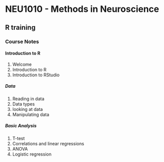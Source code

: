 # NEU1010 - Methods in Neuroscience
## R training 

### Course Notes

#### Introduction to R

1. Welcome
2. Introduction to R
3. Introduction to RStudio

##### Data
1. Reading in data
2. Data types
3. looking at data
4. Manipulating data

##### Basic Analysis
1. T-test
2. Correlations and linear regressions
3. ANOVA
4. Logistic regression
